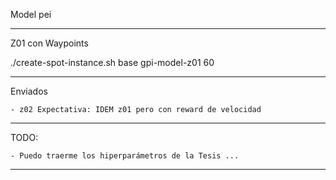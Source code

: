 Model pei

-----------------------
Z01 con Waypoints


 ./create-spot-instance.sh base gpi-model-z01 60


-----------------------
Enviados 

    - z02 Expectativa: IDEM z01 pero con reward de velocidad  
        

_____________________________
TODO:

    - Puedo traerme los hiperparámetros de la Tesis ... 

_____________________________
